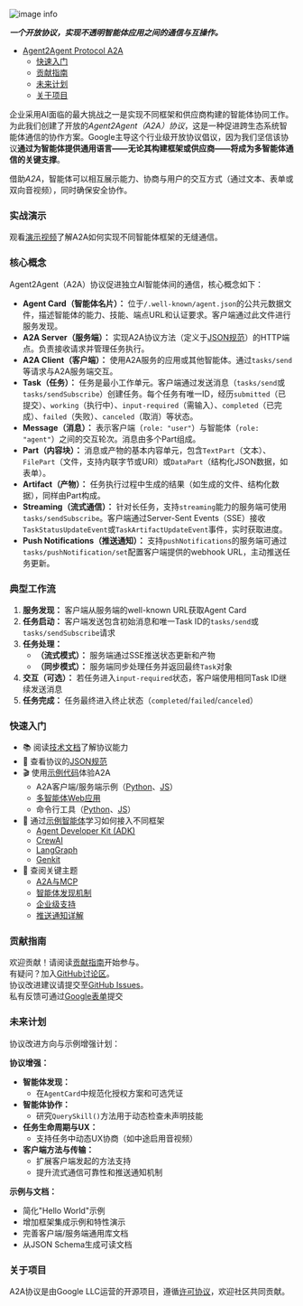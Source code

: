 ![image info](images/A2A_banner.png) 


**_一个开放协议，实现不透明智能体应用之间的通信与互操作。_** 


<!-- TOC --> 


- [Agent2Agent Protocol A2A](#agent2agent-protocol-a2a)
  - [快速入门](#快速入门)
  - [贡献指南](#贡献指南)
  - [未来计划](#未来计划)
  - [关于项目](#关于项目)


<!-- /TOC --> 


企业采用AI面临的最大挑战之一是实现不同框架和供应商构建的智能体协同工作。为此我们创建了开放的*Agent2Agent（A2A）协议*，这是一种促进跨生态系统智能体通信的协作方案。Google主导这个行业级开放协议倡议，因为我们坚信该协议**通过为智能体提供通用语言——无论其构建框架或供应商——将成为多智能体通信的关键支撑**。

借助*A2A*，智能体可以相互展示能力、协商与用户的交互方式（通过文本、表单或双向音视频），同时确保安全协作。

### **实战演示** 
观看[演示视频](https://storage.googleapis.com/gweb-developer-goog-blog-assets/original_videos/A2A_demo_v4.mp4)了解A2A如何实现不同智能体框架的无缝通信。

### 核心概念
Agent2Agent（A2A）协议促进独立AI智能体间的通信，核心概念如下：

* **Agent Card（智能体名片）：** 位于`/.well-known/agent.json`的公共元数据文件，描述智能体的能力、技能、端点URL和认证要求。客户端通过此文件进行服务发现。
* **A2A Server（服务端）：** 实现A2A协议方法（定义于[JSON规范](/specification)）的HTTP端点。负责接收请求并管理任务执行。
* **A2A Client（客户端）：** 使用A2A服务的应用或其他智能体。通过`tasks/send`等请求与A2A服务端交互。
* **Task（任务）：** 任务是最小工作单元。客户端通过发送消息（`tasks/send`或`tasks/sendSubscribe`）创建任务。每个任务有唯一ID，经历`submitted`（已提交）、`working`（执行中）、`input-required`（需输入）、`completed`（已完成）、`failed`（失败）、`canceled`（取消）等状态。
* **Message（消息）：** 表示客户端（`role: "user"`）与智能体（`role: "agent"`）之间的交互轮次。消息由多个Part组成。
* **Part（内容块）：** 消息或产物的基本内容单元，包含`TextPart`（文本）、`FilePart`（文件，支持内联字节或URI）或`DataPart`（结构化JSON数据，如表单）。
* **Artifact（产物）：** 任务执行过程中生成的结果（如生成的文件、结构化数据），同样由Part构成。
* **Streaming（流式通信）：** 针对长任务，支持`streaming`能力的服务端可使用`tasks/sendSubscribe`。客户端通过Server-Sent Events（SSE）接收`TaskStatusUpdateEvent`或`TaskArtifactUpdateEvent`事件，实时获取进度。
* **Push Notifications（推送通知）：** 支持`pushNotifications`的服务端可通过`tasks/pushNotification/set`配置客户端提供的webhook URL，主动推送任务更新。

### **典型工作流**
1. **服务发现：** 客户端从服务端的well-known URL获取Agent Card
2. **任务启动：** 客户端发送包含初始消息和唯一Task ID的`tasks/send`或`tasks/sendSubscribe`请求
3. **任务处理：**
   * **（流式模式）：** 服务端通过SSE推送状态更新和产物
   * **（同步模式）：** 服务端同步处理任务并返回最终`Task`对象
4. **交互（可选）：** 若任务进入`input-required`状态，客户端使用相同Task ID继续发送消息
5. **任务完成：** 任务最终进入终止状态（`completed`/`failed`/`canceled`）

### **快速入门**
* 📚 阅读[技术文档](https://a2a.agentdevhub.com/#/documentation)了解协议能力
* 📝 查看协议的[JSON规范](/specification)
* 🎬 使用[示例代码](/samples)体验A2A
   * A2A客户端/服务端示例（[Python](/samples/python/common)、[JS](/samples/js/src)）
   * [多智能体Web应用](/demo/README.md)
   * 命令行工具（[Python](/samples/python/hosts/cli/README.md)、[JS](/samples/js/README.md)）
* 🤖 通过[示例智能体](/samples/python/agents/README.md)学习如何接入不同框架
   * [Agent Developer Kit (ADK)](/samples/python/agents/google_adk/README.md)
   * [CrewAI](/samples/python/agents/crewai/README.md)
   * [LangGraph](/samples/python/agents/langgraph/README.md)
   * [Genkit](/samples/js/src/agents/README.md)
* 📑 查阅关键主题
   * [A2A与MCP](https://a2a.agentdevhub.com/#/topics/a2a_and_mcp.md)
   * [智能体发现机制](https://a2a.agentdevhub.com/#/topics/agent_discovery.md)
   * [企业级支持](https://a2a.agentdevhub.com/#/topics/enterprise_ready.md)
   * [推送通知详解](https://a2a.agentdevhub.com/#/topics/push_notifications.md)

### **贡献指南**
欢迎贡献！请阅读[贡献指南](CONTRIBUTING.md)开始参与。\
有疑问？加入[GitHub讨论区](https://github.com/google/A2A/discussions/)。\
协议改进建议请提交至[GitHub Issues](https://github.com/google/A2A/issues)。\
私有反馈可通过[Google表单](https://docs.google.com/forms/d/e/1FAIpQLScS23OMSKnVFmYeqS2dP7dxY3eTyT7lmtGLUa8OJZfP4RTijQ/viewform)提交

### **未来计划**
协议改进方向与示例增强计划：

**协议增强：**
* **智能体发现：**
   * 在`AgentCard`中规范化授权方案和可选凭证
* **智能体协作：**
   * 研究`QuerySkill()`方法用于动态检查未声明技能
* **任务生命周期与UX：**
   * 支持任务中动态UX协商（如中途启用音视频）
* **客户端方法与传输：**
   * 扩展客户端发起的方法支持
   * 提升流式通信可靠性和推送通知机制

**示例与文档：**
* 简化"Hello World"示例
* 增加框架集成示例和特性演示
* 完善客户端/服务端通用库文档
* 从JSON Schema生成可读文档

### **关于项目**
A2A协议是由Google LLC运营的开源项目，遵循[许可协议](LICENSE)，欢迎社区共同贡献。
